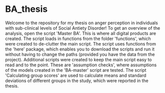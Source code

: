 # BA_thesis
Welcome to the repository for my thesis on anger perception in individuals with sub-clinical levels of Social Antiety Disorder!
To get an overview of the analysis, open the script 'Master BA'. This is where all digital products are created. The script loads in functions from the folder 'functions', which were created to de-clutter the main script. The script uses functions from the 'here' package, which enables you to download the scripts and run it without having to change the paths (provided you have the data from the project). Additional scripts were created to keep the main script easy to read and to the point. These are 'assumption checks', where assumptions of the models created in the 'BA-master' script are tested. The script 'Calculating group scores' are used to calculate means and standard deviations of different groups in the study, which were reported in the thesis.
